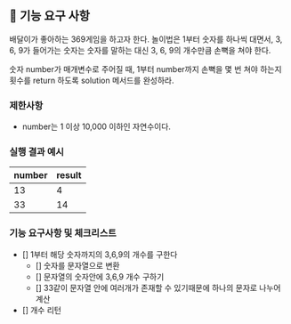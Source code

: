 ## 🚀 기능 요구 사항

배달이가 좋아하는 369게임을 하고자 한다. 놀이법은 1부터 숫자를 하나씩 대면서, 3, 6, 9가 들어가는 숫자는 숫자를 말하는 대신 3, 6, 9의 개수만큼 손뼉을 쳐야 한다.

숫자 number가 매개변수로 주어질 때, 1부터 number까지 손뼉을 몇 번 쳐야 하는지 횟수를 return 하도록 solution 메서드를 완성하라.

### 제한사항

- number는 1 이상 10,000 이하인 자연수이다.

### 실행 결과 예시

| number | result |
| --- | --- |
| 13 | 4 |
| 33 | 14 |

### 기능 요구사항 및 체크리스트
- [] 1부터 해당 숫자까지의 3,6,9의 개수를 구한다
  - [] 숫자를 문자열으로 변환
  - [] 문자열의 숫자안에 3,6,9 개수 구하기
  - [] 33같이 문자열 안에 여러개가 존재할 수 있기때문에 하나의 문자로 나누어 계산
- [] 개수 리턴
